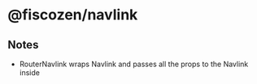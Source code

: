 # @fiscozen/navlink

## Notes
- RouterNavlink wraps Navlink and passes all the props to the Navlink inside
